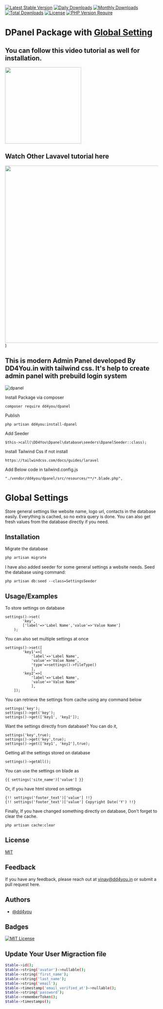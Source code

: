 [![Latest Stable Version](http://poser.pugx.org/dd4you/dpanel/v)](https://packagist.org/packages/dd4you/dpanel)
[![Daily Downloads](http://poser.pugx.org/dd4you/dpanel/d/daily)](https://packagist.org/packages/dd4you/dpanel)
[![Monthly Downloads](http://poser.pugx.org/dd4you/dpanel/d/monthly)](https://packagist.org/packages/dd4you/dpanel)
[![Total Downloads](http://poser.pugx.org/dd4you/dpanel/downloads)](https://packagist.org/packages/dd4you/dpanel)
[![License](http://poser.pugx.org/dd4you/dpanel/license)](https://packagist.org/packages/dd4you/dpanel)
[![PHP Version Require](http://poser.pugx.org/dd4you/dpanel/require/php)](https://packagist.org/packages/dd4you/dpanel)

# DPanel Package with [Global Setting](#global-settings)

## You can follow this video tutorial as well for installation.

[<img src="https://img.youtube.com/vi/MYtUdT-vPBI/0.jpg" width="250">](https://youtu.be/MYtUdT-vPBI)

## Watch Other Lavavel tutorial here

[<img src="https://img.youtube.com/vi/MYtUdT-vPBI/0.jpg" width="580">](https://www.youtube.com/channel/UCJow0oaJRC3dWIXIdVcm6Qg?sub_confirmation=1))

## This is modern Admin Panel developed By DD4You.in with tailwind css. It's help to create admin panel with prebuild login system

![dpanel](https://user-images.githubusercontent.com/41217230/209454903-0a8692ff-f9c0-481f-975a-a2cc3f86920a.png)

Install Package via composer

    composer require dd4you/dpanel

Publish

    php artisan dd4you:install-dpanel

Add Seeder

    $this->call(\DD4You\Dpanel\database\seeders\DpanelSeeder::class);

Install Tailwind Css if not install

    https://tailwindcss.com/docs/guides/laravel

Add Below code in tailwind.config.js

    "./vendor/dd4you/dpanel/src/resources/**/*.blade.php",

# Global Settings

Store general settings like website name, logo url, contacts in the database easily.
Everything is cached, so no extra query is done.
You can also get fresh values from the database directly if you need.

## Installation

Migrate the database

```bash
php artisan migrate
```

I have also added seeder for some general settings a website needs.
Seed the database using command:

```code
php artisan db:seed --class=SettingsSeeder
```

## Usage/Examples

To store settings on database

```code
settings()->set(
        'key',
        ['label'=>'Label Name','value'=>'Value Name']
    );
```

You can also set multiple settings at once

```code
settings()->set([
        'key1'=>[
            'label'=>'Label Name',
            'value'=>'Value Name',
            'type'=>settings()->fileType()
            ],
        'key2'=>[
            'label'=>'Label Name',
            'value'=>'Value Name'
            ],
    ]);
```

You can retrieve the settings from cache using any command below

```code
settings('key');
settings()->get('key');
settings()->get(['key1', 'key2']);
```

Want the settings directly from database? You can do it,

```code
settings('key',true);
settings()->get('key',true);
settings()->get(['key1', 'key2'],true);
```

Getting all the settings stored on database

```code
settings()->getAll();
```

You can use the settings on blade as

```code
{{ settings('site_name')['value'] }}
```

Or, if you have html stored on settings

```code
{!! settings('footer_text')['value'] !!}
{!! settings('footer_text')['value'] Copyright Date('Y') !!}
```

Finally, If you have changed something directly on database, Don't forget to clear the cache.

```code
php artisan cache:clear
```

## License

[MIT](https://choosealicense.com/licenses/mit/)

## Feedback

If you have any feedback, please reach out at vinay@dd4you.in or submit a pull request here.

## Authors

- [@dd4you](https://www.github.com/DD4You)

## Badges

[![MIT License](https://img.shields.io/badge/License-MIT-green.svg)](https://choosealicense.com/licenses/mit/)

## Update Your User Migraction file

```bash
$table->id();
$table->string('avatar')->nullable();
$table->string('first_name');
$table->string('last_name');
$table->string('email');
$table->timestamp('email_verified_at')->nullable();
$table->string('password');
$table->rememberToken();
$table->timestamps();
```
